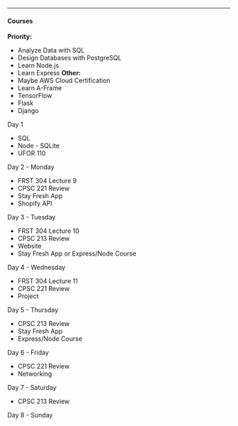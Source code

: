 ***
#### Courses
**Priority:**
* Analyze Data with SQL
* Design Databases with PostgreSQL
* Learn Node.js
* Learn Express
**Other:** 
* Maybe AWS Cloud Certification
* Learn A-Frame
* TensorFlow
* Flask
* Django


Day 1
* SQL 
* Node - SQLite
* UFOR 110

Day 2 - Monday
* FRST 304 Lecture 9
* CPSC 221 Review
* Stay Fresh App
* Shopify API

Day 3 - Tuesday
* FRST 304 Lecture 10
* CPSC 213 Review
* Website 
* Stay Fresh App or Express/Node Course

Day 4 - Wednesday
* FRST 304 Lecture 11
* CPSC 221 Review
* Project

Day 5 - Thursday
* CPSC 213 Review
* Stay Fresh App
* Express/Node Course

Day 6 - Friday
* CPSC 221 Review
* Networking

Day 7 - Saturday
* CPSC 213 Review

Day 8 - Sunday



